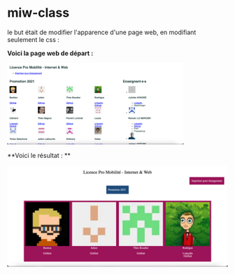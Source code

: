 # miw-class

le but était de modifier l'apparence d'une page web, en modifiant seulement le css : 

**Voici la page web de départ :**

<img src="imgExemple/Base.png" width="80%">
          
          
**Voici le résultat : **

<img src="imgExemple/final.png">
